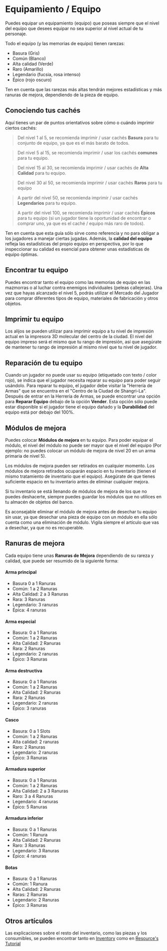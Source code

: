 # Equipamiento / Equipo
Puedes equipar un equipamiento (equipo) que poseas siempre que el nivel del equipo que desees equipar no sea superior al nivel actual de tu personaje.  

Todo el equipo (y las memorias de equipo) tienen rarezas:
- Basura (Gris)
- Común (Blanco)
- Alta calidad (Verde)
- Raro (Amarillo)
- Legendario (fucsia, rosa intenso)
- Épico (rojo oscuro)

Ten en cuenta que las rarezas más altas tendrán mejores estadísticas y más ranuras de mejora, dependiendo de la pieza de equipo.  

## Conociendo tus cachés
Aquí tienes un par de puntos orientativos sobre cómo o cuándo imprimir ciertos cachés:
> Del nivel 1 al 5, se recomienda imprimir / usar cachés **Basura** para tu conjunto de equipo, ya que es el más barato de todos.
 
> Del nivel 5 al 15, se recomienda imprimir / usar los cachés **comunes** para tu equipo.

> Del nivel 15 al 30, se recomienda imprimir / usar cachés de **Alta Calidad** para tu equipo.

> Del nivel 30 al 50, se recomienda imprimir / usar cachés **Raros** para tu equipo

> A partir del nivel 50, se recomienda imprimir / usar cachés **Legendarios** para tu equipo.

> A partir del nivel 100, se recomienda imprimir / usar cachés **Épicos** para tu equipo (si un jugador tiene la oportunidad de encontrar o comprar uno, ya que es el caché / equipo más raro de todos).

Ten en cuenta que esta guía sólo sirve como referencia y no para obligar a los jugadores a manejar ciertas jugadas. Además, la **calidad del equipo** refleja las estadísticas del propio equipo en perspectiva, por lo que inspeccionar su calidad es esencial para obtener unas estadísticas de equipo óptimas.

## Encontrar tu equipo
Puedes encontrar tanto el equipo como las memorias de equipo en las mazmorras o al luchar contra enemigos individuales (peleas callejeras). Una vez que hayas alcanzado el nivel 5, podrás utilizar el Mercado del Jugador para comprar diferentes tipos de equipo, materiales de fabricación y otros objetos.

## Imprimir tu equipo
Los alijos se pueden utilizar para imprimir equipo a tu nivel de impresión actual en la impresora 3D molecular del centro de la ciudad. El nivel del equipo impreso será el mismo que tu rango de impresión, así que asegúrate de mantener tu rango de impresión al mismo nivel que tu nivel de jugador.

## Reparación de tu equipo
Cuando un jugador no puede usar su equipo (etiquetado con texto / color rojo), se indica que el jugador necesita reparar su equipo para poder seguir usándolo. Para reparar tu equipo, el jugador debe visitar la "Herrería de Armas" que se encuentra en el "Centro de la Ciudad de Shangri-La". Después de entrar en la Herrería de Armas, se puede encontrar una opción para **Reparar Equipo** debajo de la opción **Vender**. Esta opción sólo puede estar disponible si el jugador tiene el equipo dañado y la **Durabilidad** del equipo está por debajo del 100%.

## Módulos de mejora
Puedes colocar **Módulos de mejora** en tu equipo. Para poder equipar el módulo, el nivel del módulo no puede ser mayor que el nivel del equipo (Por ejemplo: no puedes colocar un módulo de mejora de nivel 20 en un arma primaria de nivel 5).  

Los módulos de mejora pueden ser retirados en cualquier momento. Los módulos de mejora retirados ocuparán espacio en tu inventario (tienen el mismo tratamiento de inventario que el equipo). Asegúrate de que tienes suficiente espacio en tu inventario antes de eliminar cualquier mejora.  

Si tu inventario se está llenando de módulos de mejora de los que no puedes deshacerte, siempre puedes guardar los módulos que no utilices en tu almacén de objetos del banco. 

Es aconsejable eliminar el módulo de mejora antes de desechar tu equipo sin usar, ya que desechar una pieza de equipo con un módulo en ella sólo cuenta como una eliminación de módulo. Vigila siempre el artículo que vas a desechar, ya que no es recuperable.  

## Ranuras de mejora
Cada equipo tiene unas **Ranuras de Mejora** dependiendo de su rareza y calidad, que puede ser resumido de la siguiente forma:

#### Arma principal
 - Basura 0 a 1 Ranuras
 - Común: 1 a 2 Ranuras
 - Alta Calidad: 2 a 3 Ranuras
 - Rara: 3 Ranuras
 - Legendario: 3 ranuras
 - Épica: 4 ranuras

#### Arma especial
 - Basura: 0 a 1 Ranuras
 - Común: 1 a 2 Ranuras
 - Alta Calidad: 2 Ranuras
 - Rara: 2 Ranuras
 - Legendario: 2 ranuras
 - Épico: 3 Ranuras

#### Arma destructiva
 - Basura: 0 a 1 Ranuras
 - Común: 1 a 2 Ranuras
 - Alta Calidad: 2 Ranuras
 - Rara: 2 Ranuras
 - Legendario: 2 ranuras
 - Épico: 3 ranuras

#### Casco
 - Basura: 0 a 1 Slots
 - Común: 1 a 2 Ranuras
 - Alta calidad: 2 ranuras
 - Raro: 2 Ranuras
 - Legendario: 2 ranuras
 - Épico: 3 Ranuras

#### Armadura superior
 - Basura: 0 a 1 Ranuras
 - Común: 1 a 2 Ranuras
 - Alta Calidad: 2 a 3 Ranuras
 - Raro: 3 a 4 Ranuras
 - Legendario: 4 ranuras
 - Épico: 5 Ranuras

#### Armadura inferior
 - Basura: 0 a 1 Ranuras
 - Común: 1 Ranura
 - Alta Calidad: 2 Ranuras
 - Raro: 3 Ranuras
 - Legendario: 3 Ranuras
 - Épico: 4 ranuras

#### Botas
 - Basura: 0 a 1 Ranuras
 - Común: 1 Ranura
 - Alta Calidad: 2 Ranuras
 - Raras: 2 Ranuras
 - Legendario: 2 Ranuras
 - Épico: 3 Ranuras

## Otros artículos
Las explicaciones sobre el resto del inventario, como las piezas y los consumibles, se pueden encontrar tanto en [Inventory](https://cybercodeonline.com/markdown?path=tutorial%2Finventory.md) como en [Resource's Tutorial](https://cybercodeonline.com/markdown?path=tutorial%2Fresources.md)
